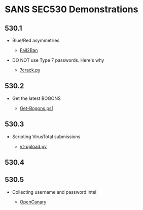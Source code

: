 # SANS SEC530 Demonstrations

## 530.1

- Blue/Red asymmetries

    - [Fail2Ban](https://ryananicholson.github.io/sec530-demos/day1/Fail2Ban.html)

- DO NOT use Type 7 passwords. Here's why

    - [7crack.py](https://ryananicholson.github.io/sec530-demos/day1/7crack.html)

## 530.2

- Get the latest BOGONS

    - [Get-Bogons.ps1](https://ryananicholson.github.io/sec530-demos/day2/Get-Bogons.html)

## 530.3

- Scripting VirusTotal submissions

    - [vt-upload.py](https://ryananicholson.github.io/sec530-demos/day3/VT-Upload.html)

## 530.4

## 530.5

- Collecting username and password intel

    - [OpenCanary](https://ryananicholson.github.io/sec530-demos/day5/OpenCanary.html)